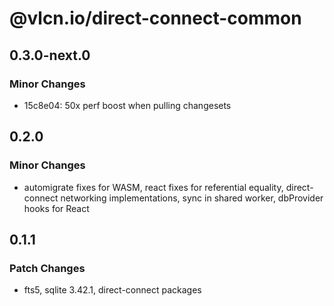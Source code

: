# @vlcn.io/direct-connect-common

## 0.3.0-next.0

### Minor Changes

- 15c8e04: 50x perf boost when pulling changesets

## 0.2.0

### Minor Changes

- automigrate fixes for WASM, react fixes for referential equality, direct-connect networking implementations, sync in shared worker, dbProvider hooks for React

## 0.1.1

### Patch Changes

- fts5, sqlite 3.42.1, direct-connect packages
